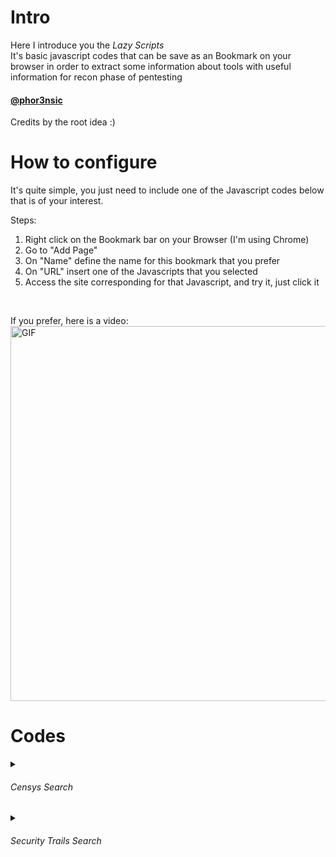 # Intro
Here I introduce you the _Lazy Scripts_<br>
It's basic javascript codes that can be save as an Bookmark on your browser in order to extract some information about tools with useful information for recon phase of pentesting<br>

#### [@phor3nsic](https://github.com/phor3nsic)

Credits by the root idea :)

# How to configure
It's quite simple, you just need to include one of the Javascript codes below that is of your interest.<br>

Steps:<br>
1. Right click on the Bookmark bar on your Browser (I'm using Chrome)
2. Go to "Add Page"
3. On "Name" define the name for this bookmark that you prefer
4. On "URL" insert one of the Javascripts that you selected
5. Access the site corresponding for that Javascript, and try it, just click it
<br>

If you prefer, here is a video:<br>
<img src="./contents/how_to.gif" alt="GIF" width="600" />

# Codes

<details><summary><h6>Censys Search</h6></summary>
<p>URL used: https://search.censys.io/search?resource=hosts&sort=RELEVANCE&per_page=25&virtual_hosts=EXCLUDE&q=google.com</p><br>

```javascript
javascript: (function() {
	var divs = document.getElementsByClassName("SearchResult result");
	const results = new Set;

	for (var i = 0; i < divs.length; i++) {
		var notes = divs[i].getElementsByTagName("strong")[0].textContent.trim();
		var result = notes;
		results.add(result);
	}

	function writeResults() {
	document.write('<button onclick="location.reload()">Reload Page</button><br>');
	results.forEach(function(t) {
			document.write(t + "<br>")
		})
	}
	setTimeout(writeResults, 3000);
})();
```
</details>

<details><summary><h6>Security Trails Search</h6></summary> 
<p>URL used: https://securitytrails.com/domain/example.com/dns</p><br>
<p>Requirements: Be logged in</p><br>

```javascript
javascript: (function() {
  var divs = document.getElementsByTagName("tr");
  const resultsgrep = new Set;

  for (var i = 1; i < divs.length; i++) {
    var notes = divs[i].getElementsByTagName("a")[0];
    var notes = notes.textContent;
    var result = notes;
    var result = result.replace(/.*\/domain\/([^\/]+)\/dns.*/, '$1');
    resultsgrep.add(result);
  }

  function writeResults() {
  document.write('<button onclick="location.reload()">Reload Page</button><br>');
  resultsgrep.forEach(function(t) {
      document.write(t + "<br>")
    })
  }
  setTimeout(writeResults, 3000);
})();
```
</details>

